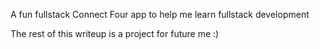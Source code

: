 A fun fullstack Connect Four app to help me learn fullstack development

The rest of this writeup is a project for future me :)
